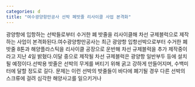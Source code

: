 ```yaml
---
categories: d
title: "여수광양항만공사 선박 폐밧줄 리사이클 사업 본격화"
---
```

광양항에 입항하는 선박들로부터 수거한 폐 밧줄을 리사이클해 차선 규제블럭으로 제작하는 사업이 본격화된다.여수광양항만공사는 최근 광양항 입항선박으로부터 수거한 폐 밧줄 8톤과 해양플라스틱을 리사이클 공장으로 운반해 차선 규제블럭을 추가 제작중이라고 지난 4일 밝혔다.이달 중으로 제작될 차선 규제블럭은 광양항 일반부두 등에 설치될 예정이다.선박용 밧줄은 선박의 무게를 버티기 위해 굵고 강하게 만들어지며, 수백미터에 달할 정도로 길다. 문제는 이런 선박의 밧줄들이 바다에 폐기될 경우 다른 선박의 스크류에 걸려 심각한 해양사고를 일으키거나